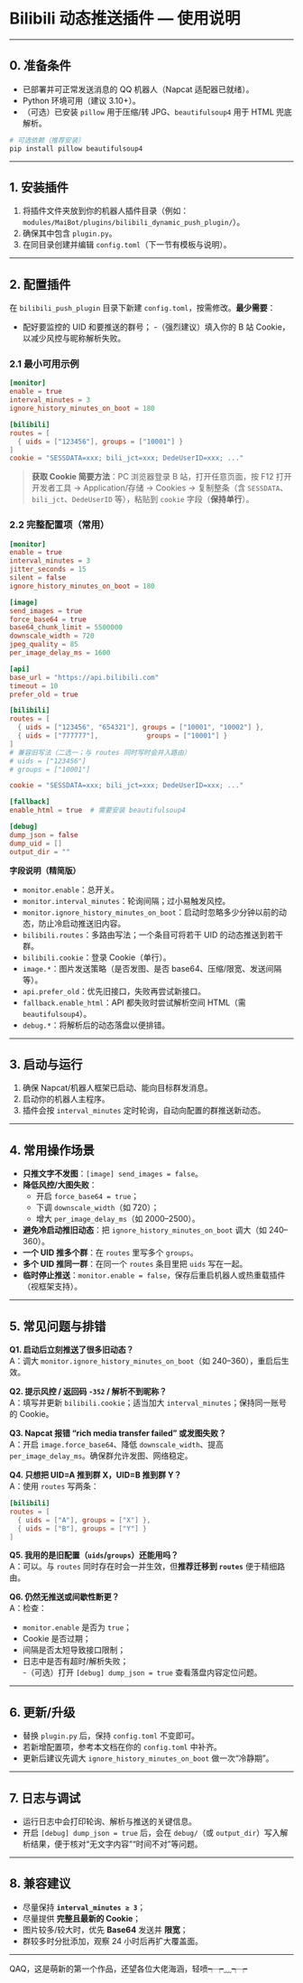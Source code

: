 # Bilibili 动态推送插件 — 使用说明

---

## 0. 准备条件

- 已部署并可正常发送消息的 QQ 机器人（Napcat 适配器已就绪）。
- Python 环境可用（建议 3.10+）。
- （可选）已安装 `pillow` 用于压缩/转 JPG、`beautifulsoup4` 用于 HTML 兜底解析。

```bash
# 可选依赖（推荐安装）
pip install pillow beautifulsoup4
```

---

## 1. 安装插件

1) 将插件文件夹放到你的机器人插件目录（例如：`modules/MaiBot/plugins/bilibili_dynamic_push_plugin/`）。  
2) 确保其中包含 `plugin.py`。  
3) 在同目录创建并编辑 `config.toml`（下一节有模板与说明）。

---

## 2. 配置插件

在 `bilibili_push_plugin` 目录下新建 `config.toml`，按需修改。**最少需要**：
- 配好要监控的 UID 和要推送的群号；
-（强烈建议）填入你的 B 站 Cookie，以减少风控与昵称解析失败。

### 2.1 最小可用示例

```toml
[monitor]
enable = true
interval_minutes = 3
ignore_history_minutes_on_boot = 180

[bilibili]
routes = [
  { uids = ["123456"], groups = ["10001"] }
]
cookie = "SESSDATA=xxx; bili_jct=xxx; DedeUserID=xxx; ..."
```

> **获取 Cookie 简要方法**：PC 浏览器登录 B 站，打开任意页面，按 F12 打开开发者工具 → Application/存储 → Cookies → 复制整条（含 `SESSDATA`、`bili_jct`、`DedeUserID` 等），粘贴到 `cookie` 字段（**保持单行**）。

### 2.2 完整配置项（常用）

```toml
[monitor]
enable = true
interval_minutes = 3
jitter_seconds = 15
silent = false
ignore_history_minutes_on_boot = 180

[image]
send_images = true
force_base64 = true
base64_chunk_limit = 5500000
downscale_width = 720
jpeg_quality = 85
per_image_delay_ms = 1600

[api]
base_url = "https://api.bilibili.com"
timeout = 10
prefer_old = true

[bilibili]
routes = [
  { uids = ["123456", "654321"], groups = ["10001", "10002"] },
  { uids = ["777777"],            groups = ["10001"] }
]
# 兼容旧写法（二选一；与 routes 同时写时会并入路由）
# uids = ["123456"]
# groups = ["10001"]

cookie = "SESSDATA=xxx; bili_jct=xxx; DedeUserID=xxx; ..."

[fallback]
enable_html = true  # 需要安装 beautifulsoup4

[debug]
dump_json = false
dump_uid = []
output_dir = ""
```

**字段说明（精简版）**

- `monitor.enable`：总开关。  
- `monitor.interval_minutes`：轮询间隔；过小易触发风控。  
- `monitor.ignore_history_minutes_on_boot`：启动时忽略多少分钟以前的动态，防止冷启动推送旧内容。  
- `bilibili.routes`：多路由写法；一个条目可将若干 UID 的动态推送到若干群。  
- `bilibili.cookie`：登录 Cookie（单行）。  
- `image.*`：图片发送策略（是否发图、是否 base64、压缩/限宽、发送间隔等）。  
- `api.prefer_old`：优先旧接口，失败再尝试新接口。  
- `fallback.enable_html`：API 都失败时尝试解析空间 HTML（需 `beautifulsoup4`）。  
- `debug.*`：将解析后的动态落盘以便排错。

---

## 3. 启动与运行

1) 确保 Napcat/机器人框架已启动、能向目标群发消息。  
2) 启动你的机器人主程序。  
3) 插件会按 `interval_minutes` 定时轮询，自动向配置的群推送新动态。

---

## 4. 常用操作场景

- **只推文字不发图**：`[image] send_images = false`。  
- **降低风控/大图失败**：  
  - 开启 `force_base64 = true`；  
  - 下调 `downscale_width`（如 720）；  
  - 增大 `per_image_delay_ms`（如 2000–2500）。  
- **避免冷启动推旧动态**：把 `ignore_history_minutes_on_boot` 调大（如 240–360）。  
- **一个 UID 推多个群**：在 `routes` 里写多个 `groups`。  
- **多个 UID 推同一群**：在同一个 `routes` 条目里把 `uids` 写在一起。  
- **临时停止推送**：`monitor.enable = false`，保存后重启机器人或热重载插件（视框架支持）。

---

## 5. 常见问题与排错

**Q1. 启动后立刻推送了很多旧动态？**  
A：调大 `monitor.ignore_history_minutes_on_boot`（如 240–360），重启后生效。

**Q2. 提示风控 / 返回码 `-352` / 解析不到昵称？**  
A：填写并更新 `bilibili.cookie`；适当加大 `interval_minutes`；保持同一账号的 Cookie。

**Q3. Napcat 报错 “rich media transfer failed” 或发图失败？**  
A：开启 `image.force_base64`、降低 `downscale_width`、提高 `per_image_delay_ms`。确保群允许发图、网络稳定。

**Q4. 只想把 UID=A 推到群 X，UID=B 推到群 Y？**  
A：使用 `routes` 写两条：  
```toml
[bilibili]
routes = [
  { uids = ["A"], groups = ["X"] },
  { uids = ["B"], groups = ["Y"] }
]
```

**Q5. 我用的是旧配置（`uids`/`groups`）还能用吗？**  
A：可以。与 `routes` 同时存在时会一并生效，但**推荐迁移到 `routes`** 便于精细路由。

**Q6. 仍然无推送或间歇性断更？**  
A：检查：  
- `monitor.enable` 是否为 `true`；  
- Cookie 是否过期；  
- 间隔是否太短导致接口限制；  
- 日志中是否有超时/解析失败；  
-（可选）打开 `[debug] dump_json = true` 查看落盘内容定位问题。

---

## 6. 更新/升级

- 替换 `plugin.py` 后，保持 `config.toml` 不变即可。  
- 若新增配置项，参考本文档在你的 `config.toml` 中补齐。  
- 更新后建议先调大 `ignore_history_minutes_on_boot` 做一次“冷静期”。

---

## 7. 日志与调试

- 运行日志中会打印轮询、解析与推送的关键信息。  
- 开启 `[debug] dump_json = true` 后，会在 `debug/`（或 `output_dir`）写入解析结果，便于核对“无文字内容”“时间不对”等问题。

---

## 8. 兼容建议

- 尽量保持 **`interval_minutes ≥ 3`**；  
- 尽量提供 **完整且最新的 Cookie**；  
- 图片较多/较大时，优先 **Base64** 发送并 **限宽**；  
- 群较多时分批添加，观察 24 小时后再扩大覆盖面。

---

QAQ，这是萌新的第一个作品，还望各位大佬海涵，轻喷┭┮﹏┭┮
